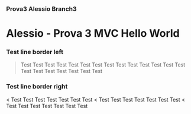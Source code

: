 
### Prova3 Alessio Branch3

Alessio - Prova 3 MVC Hello World
===============================

### Test line border left

> Test Test Test Test Test Test Test 
> Test Test Test Test Test Test Test
> Test Test Test Test Test Test Test


### Test line border right

< Test Test Test Test Test Test Test 
< Test Test Test Test Test Test Test
< Test Test Test Test Test Test Test